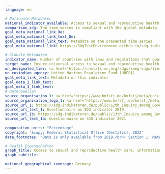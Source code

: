 ```yaml
---
language: en    

# Nationale Metadaten    
national_indicator_available: Access to sexual and reproductive health care, information and education    
comparison_sdg: The time series is compliant with the global metadata.    
goal_meta_national_link_De: 
goal_meta_national_link_text_De: 
goal_meta_national_link_text: Metadata on the presented time series
goal_meta_national_link: https://SdgTestEnvironment.github.io/sdg-indicators/public/Meta/5.6.2.pdf    

# Globale Metadaten    
indicator_name: Number of countries with laws and regulations that guarantee full and equal access to women and men aged 15 years and older to sexual and reproductive health care, information and education    
target_name: Ensure universal access to sexual and reproductive health and reproductive rights as agreed in accordance with the Programme of Action of the International Conference on Population and Development and the Beijing Platform for Action and the outcome documents of their review conferences    
un_designated_tier: <a href="https://unstats.un.org/sdgs/iaeg-sdgs/tier-classification/" title="Click here for more information on the UN tier classification."  target="_blank">Tier I</a>    
un_custodian_agency: United Nations Population Fund (UNFPA)    
goal_meta_link_text: Metadata on this indicator    
goal_meta_2_link_text:     
goal_meta_3_link_text:         
# Datenquellen
source_organisation_1: <a href="https://www.bmfsfj.de/bmfsfj/meta/en"> Federal Ministry for Family Affairs, Senior Citizens, Women and Youth </a>
source_organisation_logo_1: <a href="https://www.bmfsfj.de/bmfsfj/meta/en"><img src="https://g205sdgs.github.io/sdg-indicators/public/OrgImgEn/bmfsfj.png" alt="Logo bmfsfj" style="height:60px; width:148px"/></a>
source_url_1: https://sdg-indikatoren.de/public/12th_Inquiry_among_Governments_on_Population_and_Development_2021_RH_Module.pdf
source_url_text_1: Questionnaire on SDG indicator 2019
source_url_1b: https://sdg-indikatoren.de/public/13th_Inquiry_among_Governments_on_Population_and_Development_2021_RH_Module.pdf
source_url_text_1b: Questionnaire on SDG indicator 2021
    
computation_units: "Percentage"    
copyright: '&copy; Federal Statistical Office (Destatis), 2022'    
data_footnotes: 'Data is only available from 2019.<br>• Section 1: Maternity care: Revised data.'    

# Grafik Eigenschaften    
graph_title: Access to sexual and reproductive health care, information and education
graph_subtitle:     

national_geographical_coverage: Germany    
---
```


<span></span>